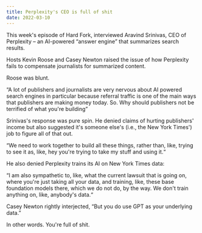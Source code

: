 ```yaml
---
title: Perplexity's CEO is full of shit
date: 2022-03-10
---
```


This week's episode of Hard Fork, interviewed Aravind Srinivas, CEO of Perplexity – an AI-powered “answer engine” that summarizes search results.

Hosts Kevin Roose and Casey Newton raised the issue of how Perplexity fails to compensate journalists for summarized content.

Roose was blunt.

“A lot of publishers and journalists are very nervous about AI powered search engines in particular because referral traffic is one of the main ways that publishers are making money today. So. Why should publishers not be terrified of what you're building”

Srinivas's response was pure spin. He denied claims of hurting publishers' income but also suggested it's someone else's (i.e., the New York Times') job to figure all of that out.

“We need to work together to build all these things, rather than, like, trying to see it as, like, hey you're trying to take my stuff and using it.“ 

He also denied Perplexity trains its AI on New York Times data:

“I am also sympathetic to, like, what the current lawsuit that is going on, where you're just taking all your data, and training, like, these base foundation models there, which we do not do, by the way. We don't train anything on, like, anybody's data.“ 

Casey Newton rightly interjected, “But you do use GPT as your underlying data.”

In other words. You're full of shit.


